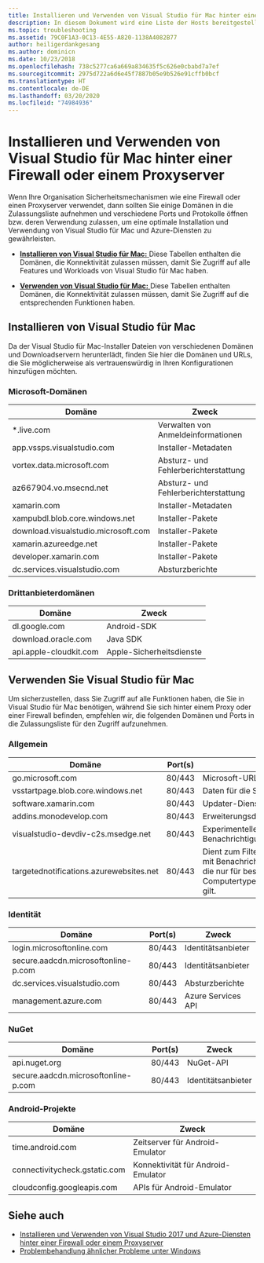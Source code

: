 ```yaml
---
title: Installieren und Verwenden von Visual Studio für Mac hinter einer Firewall oder einem Proxyserver
description: In diesem Dokument wird eine Liste der Hosts bereitgestellt, die von Ihrer Firewall zugelassen sein müssen, damit Visual Studio für Mac (und die zugehörigen Workloads, einschließlich Xamarin) in einer Unternehmensumgebung funktioniert.
ms.topic: troubleshooting
ms.assetid: 79C0F1A3-0C13-4E55-A820-1138A4082B77
author: heiligerdankgesang
ms.author: dominicn
ms.date: 10/23/2018
ms.openlocfilehash: 738c5277ca6a669a834635f5c626e0cbabd7a7ef
ms.sourcegitcommit: 2975d722a6d6e45f7887b05e9b526e91cffb0bcf
ms.translationtype: HT
ms.contentlocale: de-DE
ms.lasthandoff: 03/20/2020
ms.locfileid: "74984936"
---
```

# <a name="install-and-use-visual-studio-for-mac-behind-a-firewall-or-proxy-server"></a>Installieren und Verwenden von Visual Studio für Mac hinter einer Firewall oder einem Proxyserver

Wenn Ihre Organisation Sicherheitsmechanismen wie eine Firewall oder einen Proxyserver verwendet, dann sollten Sie einige Domänen in die Zulassungsliste aufnehmen und verschiedene Ports und Protokolle öffnen bzw. deren Verwendung zulassen, um eine optimale Installation und Verwendung von Visual Studio für Mac und Azure-Diensten zu gewährleisten.

- [**Installieren von Visual Studio für Mac:** ](#install-visual-studio-for-mac) Diese Tabellen enthalten die Domänen, die Konnektivität zulassen müssen, damit Sie Zugriff auf alle Features und Workloads von Visual Studio für Mac haben.

- [**Verwenden von Visual Studio für Mac:** ](#use-visual-studio-for-mac) Diese Tabellen enthalten Domänen, die Konnektivität zulassen müssen, damit Sie Zugriff auf die entsprechenden Funktionen haben.

## <a name="install-visual-studio-for-mac"></a>Installieren von Visual Studio für Mac

Da der Visual Studio für Mac-Installer Dateien von verschiedenen Domänen und Downloadservern herunterlädt, finden Sie hier die Domänen und URLs, die Sie möglicherweise als vertrauenswürdig in Ihren Konfigurationen hinzufügen möchten.

### <a name="microsoft-domains"></a>Microsoft-Domänen

| Domäne| Zweck |
| ----------------------------------- |---------------------------|
| *.live.com| Verwalten von Anmeldeinformationen |
| app.vssps.visualstudio.com| Installer-Metadaten|
| vortex.data.microsoft.com | Absturz- und Fehlerberichterstattung |
| az667904.vo.msecnd.net| Absturz- und Fehlerberichterstattung |
| xamarin.com | Installer-Metadaten|
| xampubdl.blob.core.windows.net| Installer-Pakete|
| download.visualstudio.microsoft.com | Installer-Pakete|
| xamarin.azureedge.net | Installer-Pakete|
| developer.xamarin.com | Installer-Pakete|
| dc.services.visualstudio.com| Absturzberichte |

### <a name="third-party-domains"></a>Drittanbieterdomänen

| Domäne| Zweck |
| --------------------------|-------------------------|
| dl.google.com | Android-SDK |
| download.oracle.com | Java SDK|
| api.apple-cloudkit.com| Apple-Sicherheitsdienste |

## <a name="use-visual-studio-for-mac"></a>Verwenden Sie Visual Studio für Mac

Um sicherzustellen, dass Sie Zugriff auf alle Funktionen haben, die Sie in Visual Studio für Mac benötigen, während Sie sich hinter einem Proxy oder einer Firewall befinden, empfehlen wir, die folgenden Domänen und Ports in die Zulassungsliste für den Zugriff aufzunehmen.

### <a name="general"></a>Allgemein

| Domäne | Port(s)|Zweck|
| ----------------------|------------------|------------------|
| go.microsoft.com | 80/443|Microsoft-URL-Auflösung |
| vsstartpage.blob.core.windows.net| 80/443| Daten für die Startseite|
| software.xamarin.com |  80/443|Updater-Dienst|
| addins.monodevelop.com | 80/443| Erweiterungsdienste |
| visualstudio-devdiv-c2s.msedge.net | 80/443| Experimentelles Feature und Benachrichtigungen |
| targetednotifications.azurewebsites.net|  80/443| Dient zum Filtern einer globalen Liste mit Benachrichtigungen in eine Liste, die nur für bestimmte Computertypen/Verwendungsszenarien gilt.|

### <a name="identity"></a>Identität

| Domäne | Port(s)|Zweck|
| ----------------------|------------------|------------------|
| login.microsoftonline.com | 80/443| Identitätsanbieter|
| secure.aadcdn.microsoftonline-p.com | 80/443|Identitätsanbieter|
| dc.services.visualstudio.com| 80/443|Absturzberichte|
| management.azure.com|80/443| Azure Services API |

### <a name="nuget"></a>NuGet

| Domäne | Port(s)|Zweck|
| ----------------------|------------------|------------------|
| api.nuget.org | 80/443|NuGet-API|
| secure.aadcdn.microsoftonline-p.com |80/443| Identitätsanbieter|

### <a name="android-projects"></a>Android-Projekte

| Domäne| Zweck|
| ------------------------------------|------------------------------------|
| time.android.com| Zeitserver für Android-Emulator |
| connectivitycheck.gstatic.com | Konnektivität für Android-Emulator|
| cloudconfig.googleapis.com| APIs für Android-Emulator|

## <a name="see-also"></a>Siehe auch

- [Installieren und Verwenden von Visual Studio 2017 und Azure-Diensten hinter einer Firewall oder einem Proxyserver](/visualstudio/install/install-and-use-visual-studio-behind-a-firewall-or-proxy-server)
- [Problembehandlung ähnlicher Probleme unter Windows](/visualstudio/install/troubleshooting-network-related-errors-in-visual-studio)
